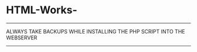 # HTML-Works-
************************************************************************
ALWAYS TAKE BACKUPS WHILE INSTALLING THE PHP SCRIPT INTO THE WEBSERVER 
****************************************************************************
